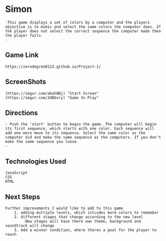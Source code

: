 # Simon 
    -This game displays a set of colors by a computer and the players objective is to mimic and select the same colors the computer does. If the player does not select the correct sequence the computer made then the player fails.
    -
## Game Link
    https://zerodegree0123.github.io/Project-1/

## ScreenShots
    (https://imgur.com/abah0Bj) "Start Screen"
    (https://imgur.com/34Bbxry) "Game In Play"

## Directions
    - Push the 'start' button to begin the game. The computer will begin its first sequence, which starts with one color. Each sequence will add one more move to its sequence. Select the same color as the computer did and make the same sequence as the computers. If you don't make the same sequence you loose.
    - 

## Technologies Used
    JavaScript 
    CSS
    HTML

## Next Steps 
    Further improvements I would like to add to this game
        1. adding multiple levels, which inlcudes more colors to remember
        2. different stages that change according to the new level 
            .New stages will have there own theme, background and soundtrack will change
        3. Add a winner condition, where theres a goal for the player to reach